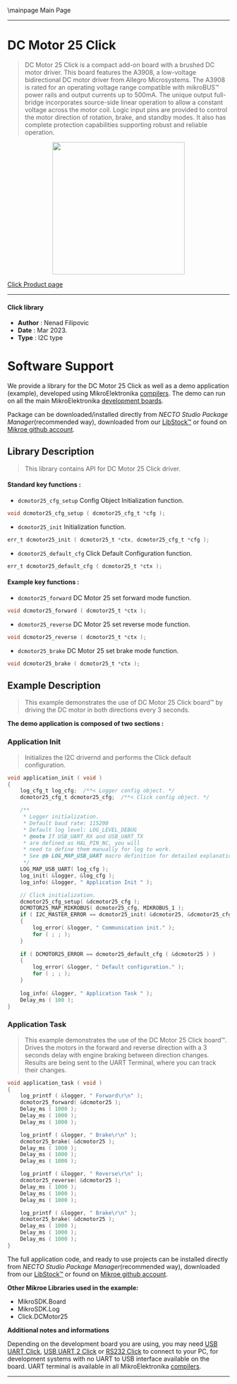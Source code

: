 \mainpage Main Page

---
# DC Motor 25 Click

> DC Motor 25 Click is a compact add-on board with a brushed DC motor driver. 
> This board features the A3908, a low-voltage bidirectional DC motor driver from Allegro Microsystems. 
> The A3908 is rated for an operating voltage range compatible with mikroBUS™ power rails and 
> output currents up to 500mA. The unique output full-bridge incorporates source-side linear operation 
> to allow a constant voltage across the motor coil. Logic input pins are provided 
> to control the motor direction of rotation, brake, and standby modes. 
> It also has complete protection capabilities supporting robust and reliable operation.

<p align="center">
  <img src="https://download.mikroe.com/images/click_for_ide/dcmotor25_click.png" height=300px>
</p>

[Click Product page](https://www.mikroe.com/dc-motor-25-click)

---


#### Click library

- **Author**        : Nenad Filipovic
- **Date**          : Mar 2023.
- **Type**          : I2C type


# Software Support

We provide a library for the DC Motor 25 Click
as well as a demo application (example), developed using MikroElektronika
[compilers](https://www.mikroe.com/necto-studio).
The demo can run on all the main MikroElektronika [development boards](https://www.mikroe.com/development-boards).

Package can be downloaded/installed directly from *NECTO Studio Package Manager*(recommended way), downloaded from our [LibStock&trade;](https://libstock.mikroe.com) or found on [Mikroe github account](https://github.com/MikroElektronika/mikrosdk_click_v2/tree/master/clicks).

## Library Description

> This library contains API for DC Motor 25 Click driver.

#### Standard key functions :

- `dcmotor25_cfg_setup` Config Object Initialization function.
```c
void dcmotor25_cfg_setup ( dcmotor25_cfg_t *cfg );
```

- `dcmotor25_init` Initialization function.
```c
err_t dcmotor25_init ( dcmotor25_t *ctx, dcmotor25_cfg_t *cfg );
```

- `dcmotor25_default_cfg` Click Default Configuration function.
```c
err_t dcmotor25_default_cfg ( dcmotor25_t *ctx );
```

#### Example key functions :

- `dcmotor25_forward` DC Motor 25 set forward mode function.
```c
void dcmotor25_forward ( dcmotor25_t *ctx );
```

- `dcmotor25_reverse` DC Motor 25 set reverse mode function.
```c
void dcmotor25_reverse ( dcmotor25_t *ctx );
```

- `dcmotor25_brake` DC Motor 25 set brake mode function.
```c
void dcmotor25_brake ( dcmotor25_t *ctx );
```

## Example Description

> This example demonstrates the use of DC Motor 25 Click board™ 
> by driving the DC motor in both directions every 3 seconds.

**The demo application is composed of two sections :**

### Application Init

> Initializes the I2C drivernd and performs the Click default configuration.

```c
void application_init ( void ) 
{
    log_cfg_t log_cfg;  /**< Logger config object. */
    dcmotor25_cfg_t dcmotor25_cfg;  /**< Click config object. */

    /** 
     * Logger initialization.
     * Default baud rate: 115200
     * Default log level: LOG_LEVEL_DEBUG
     * @note If USB_UART_RX and USB_UART_TX 
     * are defined as HAL_PIN_NC, you will 
     * need to define them manually for log to work. 
     * See @b LOG_MAP_USB_UART macro definition for detailed explanation.
     */
    LOG_MAP_USB_UART( log_cfg );
    log_init( &logger, &log_cfg );
    log_info( &logger, " Application Init " );

    // Click initialization.
    dcmotor25_cfg_setup( &dcmotor25_cfg );
    DCMOTOR25_MAP_MIKROBUS( dcmotor25_cfg, MIKROBUS_1 );
    if ( I2C_MASTER_ERROR == dcmotor25_init( &dcmotor25, &dcmotor25_cfg ) ) 
    {
        log_error( &logger, " Communication init." );
        for ( ; ; );
    }
    
    if ( DCMOTOR25_ERROR == dcmotor25_default_cfg ( &dcmotor25 ) )
    {
        log_error( &logger, " Default configuration." );
        for ( ; ; );
    }
    
    log_info( &logger, " Application Task " );
    Delay_ms ( 100 );
}
```

### Application Task

> This example demonstrates the use of the DC Motor 25 Click board™.
> Drives the motors in the forward and reverse direction 
> with a 3 seconds delay with engine braking between direction changes.
> Results are being sent to the UART Terminal, where you can track their changes.

```c
void application_task ( void ) 
{
    log_printf ( &logger, " Forward\r\n" );
    dcmotor25_forward( &dcmotor25 );
    Delay_ms ( 1000 );
    Delay_ms ( 1000 );
    Delay_ms ( 1000 );

    log_printf ( &logger, " Brake\r\n" );
    dcmotor25_brake( &dcmotor25 );
    Delay_ms ( 1000 );
    Delay_ms ( 1000 );
    Delay_ms ( 1000 );

    log_printf ( &logger, " Reverse\r\n" );
    dcmotor25_reverse( &dcmotor25 );
    Delay_ms ( 1000 );
    Delay_ms ( 1000 );
    Delay_ms ( 1000 );

    log_printf ( &logger, " Brake\r\n" );
    dcmotor25_brake( &dcmotor25 );
    Delay_ms ( 1000 );
    Delay_ms ( 1000 );
    Delay_ms ( 1000 );
}
```

The full application code, and ready to use projects can be installed directly from *NECTO Studio Package Manager*(recommended way), downloaded from our [LibStock&trade;](https://libstock.mikroe.com) or found on [Mikroe github account](https://github.com/MikroElektronika/mikrosdk_click_v2/tree/master/clicks).

**Other Mikroe Libraries used in the example:**

- MikroSDK.Board
- MikroSDK.Log
- Click.DCMotor25

**Additional notes and informations**

Depending on the development board you are using, you may need
[USB UART Click](https://www.mikroe.com/usb-uart-click),
[USB UART 2 Click](https://www.mikroe.com/usb-uart-2-click) or
[RS232 Click](https://www.mikroe.com/rs232-click) to connect to your PC, for
development systems with no UART to USB interface available on the board. UART
terminal is available in all MikroElektronika
[compilers](https://shop.mikroe.com/compilers).

---
